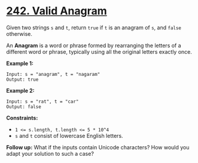 # [242. Valid Anagram](https://leetcode.com/problems/valid-anagram/)

Given two strings `s` and `t`, return `true` if `t` is an anagram of `s`, and `false` otherwise.

An **Anagram**  is a word or phrase formed by rearranging the letters of a different word or phrase, typically using all the original letters exactly once.

**Example 1:** 

```
Input: s = "anagram", t = "nagaram"
Output: true
```

**Example 2:** 

```
Input: s = "rat", t = "car"
Output: false
```

**Constraints:** 

- `1 <= s.length, t.length <= 5 * 10^4`
- `s` and `t` consist of lowercase English letters.

**Follow up:**  What if the inputs contain Unicode characters? How would you adapt your solution to such a case?
